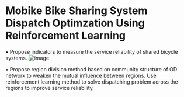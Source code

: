 # Mobike Bike Sharing System Dispatch Optimzation Using Reinforcement Learning

• Propose indicators to measure the service reliability of shared bicycle systems.
![image](https://user-images.githubusercontent.com/25105493/119246095-23d99680-bbb1-11eb-815f-9b73ce051676.png)

• Propose region division method based on community structure of OD network to weaken the mutual influence between regions. Use reinforcement learning method to solve dispatching problem across the regions to improve service reliability.

